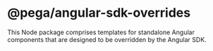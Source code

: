 # @pega/angular-sdk-overrides

This Node package comprises templates for standalone Angular components that are designed to be overridden by the Angular SDK.
